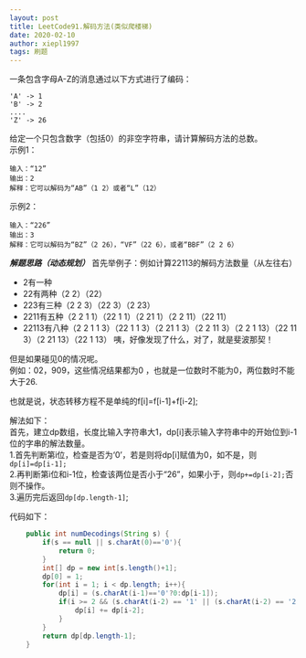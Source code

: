 ```yaml
---
layout: post
title: LeetCode91.解码方法(类似爬楼梯)
date: 2020-02-10
author: xiepl1997
tags: 刷题
---
```


一条包含字母A-Z的消息通过以下方式进行了编码：
```
'A' -> 1
'B' -> 2
....
'Z' -> 26
```
给定一个只包含数字（包括0）的非空字符串，请计算解码方法的总数。  
示例1：

```
输入：“12”
输出：2
解释：它可以解码为“AB”（1 2）或者“L”（12）
```
示例2：
```
输入：“226”
输出：3
解释：它可以解码为“BZ”（2 26），“VF”（22 6），或者“BBF”（2 2 6）
```
***解题思路（动态规划）***
首先举例子：例如计算22113的解码方法数量（从左往右）  
* 2有一种  
* 22有两种（2 2）（22）
* 223有三种（2 2 3）（22 3）（2 23）
* 2211有五种（2 2 1 1）（22 1 1）（2 21 1）（2 2 11）（22 11）
* 22113有八种（2 2 1 1 3）（22 1 1 3）（2 21 1 3）（2 2 11 3）（2 2 1 13）（22 11 3）（2 21 13）（22 1 13）
咦，好像发现了什么，对了，就是斐波那契！  

但是如果碰见0的情况呢。  
例如：02，909，这些情况结果都为0  ，也就是一位数时不能为0，两位数时不能大于26.

也就是说，状态转移方程不是单纯的f[i]=f[i-1]+f[i-2];  

解法如下：  
首先，建立dp数组，长度比输入字符串大1，dp[i]表示输入字符串中的开始位到i-1位的字串的解法数量。  
1.首先判断第i位，检查是否为‘0’，若是则将dp[i]赋值为0，如不是，则`dp[i]=dp[i-1];`  
2.再判断第i位和i-1位，检查该两位是否小于“26”，如果小于，则`dp+=dp[i-2];`否则不操作。  
3.遍历完后返回`dp[dp.length-1]`;  

代码如下：
```java
	public int numDecodings(String s) {
		if(s == null || s.charAt(0)=='0'){
			return 0;
		}
		int[] dp = new int[s.length()+1];
		dp[0] = 1;
		for(int i = 1; i < dp.length; i++){
			dp[i] = (s.charAt(i-1)=='0'?0:dp[i-1]);
			if(i >= 2 && (s.charAt(i-2) == '1' || (s.charAt(i-2) == '2' && s.charAt(i-1) <= '6'))){
				dp[i] += dp[i-2];
			}
		}
		return dp[dp.length-1];
	}
```